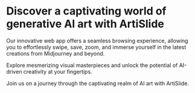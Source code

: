 # Discover a captivating world of generative AI art with ArtiSlide

Our innovative web app offers a seamless browsing experience, allowing you to effortlessly swipe, save, zoom, and immerse yourself in the latest creations from Midjourney and beyond.

Explore mesmerizing visual masterpieces and unlock the potential of AI-driven creativity at your fingertips. 

Join us on a journey through the captivating realm of AI art with ArtiSlide.
